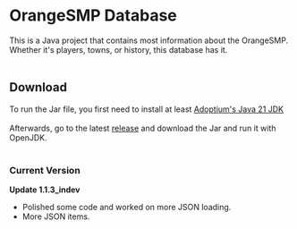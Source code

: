 # OrangeSMP Database
This is a Java project that contains most information about the OrangeSMP. Whether it's players, towns, or history, this database has it.
<br><br>
## Download
To run the Jar file, you first need to install at least [Adoptium's Java 21 JDK](https://adoptium.net/temurin/releases/)
<br><br>
Afterwards, go to the latest [release](https://github.com/DogeKeen/OrangeSMP/releases) and download the Jar and run it with OpenJDK.
<br><br>
### Current Version
**Update 1.1.3_indev**<br>
- Polished some code and worked on more JSON loading.
- More JSON items.